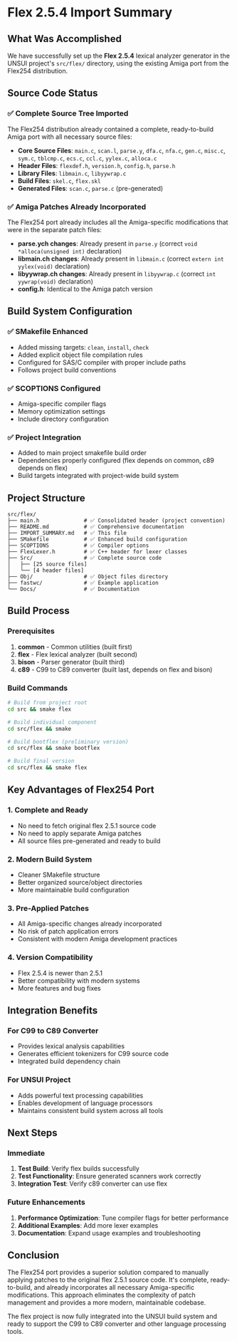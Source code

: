 # Flex 2.5.4 Import Summary

## What Was Accomplished

We have successfully set up the **Flex 2.5.4** lexical analyzer generator in the UNSUI project's `src/flex/` directory, using the existing Amiga port from the Flex254 distribution.

## Source Code Status

### ✅ **Complete Source Tree Imported**
The Flex254 distribution already contained a complete, ready-to-build Amiga port with all necessary source files:

- **Core Source Files**: `main.c`, `scan.l`, `parse.y`, `dfa.c`, `nfa.c`, `gen.c`, `misc.c`, `sym.c`, `tblcmp.c`, `ecs.c`, `ccl.c`, `yylex.c`, `alloca.c`
- **Header Files**: `flexdef.h`, `version.h`, `config.h`, `parse.h`
- **Library Files**: `libmain.c`, `libyywrap.c`
- **Build Files**: `skel.c`, `flex.skl`
- **Generated Files**: `scan.c`, `parse.c` (pre-generated)

### ✅ **Amiga Patches Already Incorporated**
The Flex254 port already includes all the Amiga-specific modifications that were in the separate patch files:

- **parse.ych changes**: Already present in `parse.y` (correct `void *alloca(unsigned int)` declaration)
- **libmain.ch changes**: Already present in `libmain.c` (correct `extern int yylex(void)` declaration)
- **libyywrap.ch changes**: Already present in `libyywrap.c` (correct `int yywrap(void)` declaration)
- **config.h**: Identical to the Amiga patch version

## Build System Configuration

### ✅ **SMakefile Enhanced**
- Added missing targets: `clean`, `install`, `check`
- Added explicit object file compilation rules
- Configured for SAS/C compiler with proper include paths
- Follows project build conventions

### ✅ **SCOPTIONS Configured**
- Amiga-specific compiler flags
- Memory optimization settings
- Include directory configuration

### ✅ **Project Integration**
- Added to main project smakefile build order
- Dependencies properly configured (flex depends on common, c89 depends on flex)
- Build targets integrated with project-wide build system

## Project Structure

```
src/flex/
├── main.h              # ✅ Consolidated header (project convention)
├── README.md           # ✅ Comprehensive documentation
├── IMPORT_SUMMARY.md   # ✅ This file
├── SMakefile           # ✅ Enhanced build configuration
├── SCOPTIONS           # ✅ Compiler options
├── FlexLexer.h         # ✅ C++ header for lexer classes
├── Src/                # ✅ Complete source code
│   ├── [25 source files]
│   └── [4 header files]
├── Obj/                # ✅ Object files directory
├── fastwc/             # ✅ Example application
└── Docs/               # ✅ Documentation
```

## Build Process

### **Prerequisites**
1. **common** - Common utilities (built first)
2. **flex** - Flex lexical analyzer (built second)
3. **bison** - Parser generator (built third)
4. **c89** - C99 to C89 converter (built last, depends on flex and bison)

### **Build Commands**
```bash
# Build from project root
cd src && smake flex

# Build individual component
cd src/flex && smake

# Build bootflex (preliminary version)
cd src/flex && smake bootflex

# Build final version
cd src/flex && smake flex
```

## Key Advantages of Flex254 Port

### **1. Complete and Ready**
- No need to fetch original flex 2.5.1 source code
- No need to apply separate Amiga patches
- All source files pre-generated and ready to build

### **2. Modern Build System**
- Cleaner SMakefile structure
- Better organized source/object directories
- More maintainable build configuration

### **3. Pre-Applied Patches**
- All Amiga-specific changes already incorporated
- No risk of patch application errors
- Consistent with modern Amiga development practices

### **4. Version Compatibility**
- Flex 2.5.4 is newer than 2.5.1
- Better compatibility with modern systems
- More features and bug fixes

## Integration Benefits

### **For C99 to C89 Converter**
- Provides lexical analysis capabilities
- Generates efficient tokenizers for C99 source code
- Integrated build dependency chain

### **For UNSUI Project**
- Adds powerful text processing capabilities
- Enables development of language processors
- Maintains consistent build system across all tools

## Next Steps

### **Immediate**
1. **Test Build**: Verify flex builds successfully
2. **Test Functionality**: Ensure generated scanners work correctly
3. **Integration Test**: Verify c89 converter can use flex

### **Future Enhancements**
1. **Performance Optimization**: Tune compiler flags for better performance
2. **Additional Examples**: Add more lexer examples
3. **Documentation**: Expand usage examples and troubleshooting

## Conclusion

The Flex254 port provides a superior solution compared to manually applying patches to the original flex 2.5.1 source code. It's complete, ready-to-build, and already incorporates all necessary Amiga-specific modifications. This approach eliminates the complexity of patch management and provides a more modern, maintainable codebase.

The flex project is now fully integrated into the UNSUI build system and ready to support the C99 to C89 converter and other language processing tools.

